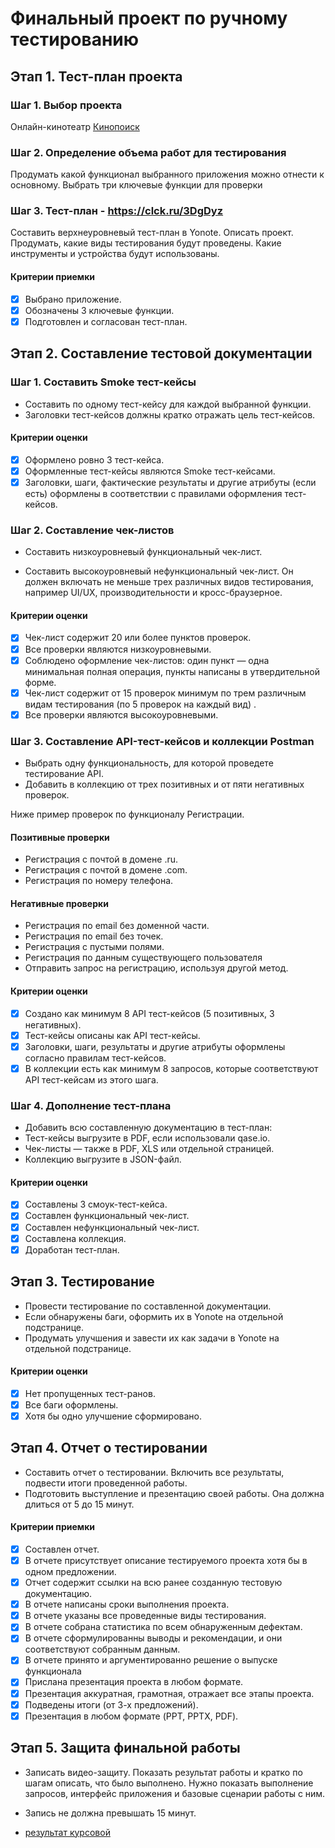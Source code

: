 
# Финальный проект по ручному тестированию

## Этап 1. Тест-план проекта

### Шаг 1. Выбор проекта

Онлайн-кинотеатр [Кинопоиск](https://www.kinopoisk.ru/?)

### Шаг 2. Определение объема работ для тестирования

 Продумать какой функционал выбранного приложения можно отнести к основному.
 Выбрать три ключевые функции для проверки

### Шаг 3. Тест-план - <https://clck.ru/3DgDyz>

 Составить верхнеуровневый тест-план в Yonote.
 Описать проект.
 Продумать, какие виды тестирования будут проведены.
 Какие инструменты и устройства будут использованы.

#### Критерии приемки

- [x] Выбрано приложение.
- [x] Обозначены 3 ключевые функции.
- [x] Подготовлен и согласован тест-план.

## Этап 2. Составление тестовой документации

### Шаг 1. Составить Smoke тест-кейсы

- Составить по одному тест-кейсу для каждой выбранной функции.
- Заголовки тест-кейсов должны кратко отражать цель тест-кейсов.

#### Критерии оценки

- [x] Оформлено ровно 3 тест-кейса.
- [x] Оформленные тест-кейсы являются Smoke тест-кейсами.
- [x] Заголовки, шаги, фактические результаты и другие атрибуты (если есть) оформлены в соответствии с правилами оформления тест-кейсов.

### Шаг 2. Составление чек-листов

- Составить низкоуровневый функциональный чек-лист.

- Составить высокоуровневый нефункциональный чек-лист. Он должен включать не меньше трех различных видов тестирования, например UI/UX, производительности и кросс-браузерное.

#### Критерии оценки

- [x] Чек-лист содержит 20 или более пунктов проверок.
- [x] Все проверки являются низкоуровневыми.
- [x] Соблюдено оформление чек-листов: один пункт — одна минимальная полная операция, пункты написаны в утвердительной форме.
- [x] Чек-лист содержит от 15 проверок минимум по трем различным видам тестирования (по 5 проверок на каждый вид) .
- [x] Все проверки являются высокоуровневыми.

### Шаг 3. Составление API-тест-кейсов и коллекции Postman

- Выбрать одну функциональность, для которой проведете тестирование API.
- Добавить в коллекцию от трех позитивных и от пяти негативных проверок.

 Ниже пример проверок по функционалу Регистрации.

#### Позитивные проверки

- Регистрация с почтой в домене .ru.
- Регистрация с почтой в домене .com.
- Регистрация по номеру телефона.

#### Негативные проверки

- Регистрация по email без доменной части.
- Регистрация по email без точек.
- Регистрация с пустыми полями.
- Регистрация по данным существующего пользователя
- Отправить запрос на регистрацию, используя другой метод.

#### Критерии оценки

- [x] Создано как минимум 8 API тест-кейсов (5 позитивных, 3 негативных).
- [x] Тест-кейсы описаны как API тест-кейсы.
- [x] Заголовки, шаги, результаты и другие атрибуты оформлены согласно правилам тест-кейсов.
- [x] В коллекции есть как минимум 8 запросов, которые соответствуют API тест-кейсам из этого шага.

### Шаг 4. Дополнение тест-плана

- Добавить всю составленную документацию в тест-план:
- Тест-кейсы выгрузите в PDF, если использовали qase.io.
- Чек-листы — также в PDF, XLS или отдельной страницей.
- Коллекцию выгрузите в JSON-файл.

#### Критерии оценки

- [x] Составлены 3 смоук-тест-кейса.
- [x] Составлен функциональный чек-лист.
- [x] Составлен нефункциональный чек-лист.
- [x] Составлена коллекция.
- [x] Доработан тест-план.

## Этап 3. Тестирование

- Провести тестирование по составленной документации.
- Если обнаружены баги, оформить их в Yonote на отдельной подстранице.
- Продумать улучшения и завести их как задачи в Yonote на отдельной подстранице.

#### Критерии оценки

- [x] Нет пропущенных тест-ранов.
- [x] Все баги оформлены.
- [x] Хотя бы одно улучшение сформировано.

## Этап 4. Отчет о тестировании

- Составить отчет о тестировании. Включить все результаты, подвести итоги проведенной работы.
- Подготовить выступление и презентацию своей работы. Она должна длиться от 5 до 15 минут.

#### Критерии приемки

- [x] Составлен отчет.
- [x] В отчете присутствует описание тестируемого проекта хотя бы в одном предложении.
- [x] Отчет содержит ссылки на всю ранее созданную тестовую документацию.
- [x] В отчете написаны сроки выполнения проекта.
- [x] В отчете указаны все проведенные виды тестирования.
- [x] В отчете собрана статистика по всем обнаруженным дефектам.
- [x] В отчете сформулированны выводы и рекомендации, и они соответствуют собранным данным.
- [x] В отчете принято и аргументированно решение о выпуске функционала
- [x] Прислана презентация проекта в любом формате.
- [x] Презентация аккуратная, грамотная, отражает все этапы проекта.
- [x] Подведены итоги (от 3-х предложений).
- [x] Презентация в любом формате (PPT, PPTX, PDF).

## Этап 5. Защита финальной работы

- Записать видео-защиту. Показать результат работы и кратко по шагам описать, что было выполнено. Нужно показать выполнение запросов, интерфейс приложения и базовые сценарии работы с ним.
- Запись не должна превышать 15 минут.

- [результат курсовой](https://docs.google.com/spreadsheets/d/1Q5i8ep4RpPORbQB3vnxOsI8pOh9EqQhKwwYHbMEyuIs/edit?usp=sharing)
